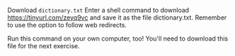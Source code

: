 
Download `dictionary.txt`
Enter a shell command to download https://tinyurl.com/zeyq9vc and save it as the file dictionary.txt. Remember to use the option to follow web redirects.

Run this command on your own computer, too! You'll need to download this file for the next exercise.

